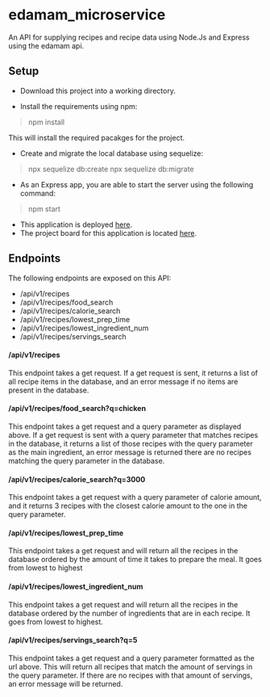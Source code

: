 # edamam_microservice

An API for supplying recipes and recipe data using Node.Js and Express using the edamam api.

## Setup

* Download this project into a working directory.

* Install the requirements using npm:
> npm install

  This will install the required pacakges for the project.

* Create and migrate the local database using sequelize:
> npx sequelize db:create
> npx sequelize db:migrate

* As an Express app, you are able to start the server using the following command:

> npm start

* This application is deployed [here](https://sheltered-fortress-37448.herokuapp.com/).
* The project board for this application is located [here](https://github.com/davehardy632/quantified_self/projects/1).

## Endpoints


The following endpoints are exposed on this API:

* /api/v1/recipes
* /api/v1/recipes/food_search
* /api/v1/recipes/calorie_search
* /api/v1/recipes/lowest_prep_time
* /api/v1/recipes/lowest_ingredient_num
* /api/v1/recipes/servings_search

#### /api/v1/recipes
This endpoint takes a get request. If a get request is sent, it returns a list of all recipe items in the database, and an error message if no items are present in the database.

#### /api/v1/recipes/food_search?q=chicken
This endpoint takes a get request and a query parameter as displayed above. If a get request is sent with a query parameter that matches recipes in the database, it returns a list of those recipes with the query parameter as the main ingredient, an error message is returned there are no recipes matching the query parameter in the database.

#### /api/v1/recipes/calorie_search?q=3000
This endpoint takes a get request with a query parameter of calorie amount, and it returns 3 recipes with the closest calorie amount to the one in the query parameter.

#### /api/v1/recipes/lowest_prep_time
This endpoint takes a get request and will return all the recipes in the database ordered by the amount of time it takes to prepare the meal. It goes from lowest to highest

#### /api/v1/recipes/lowest_ingredient_num
This endpoint takes a get request and will return all the recipes in the database ordered by the number of ingredients that are in each recipe. It goes from lowest to highest.

#### /api/v1/recipes/servings_search?q=5
This endpoint takes a get request and a query parameter formatted as the url above. This will return all recipes that match the amount of servings in the query parameter. If there are no recipes with that amount of servings, an error message will be returned.

